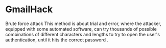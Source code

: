 # GmailHack
Brute force attack This method is about trial and error, where the attacker, equipped with some automated software, can try thousands of possible combinations of different characters and lengths to try to open the user's authentication, until it hits the correct password .
